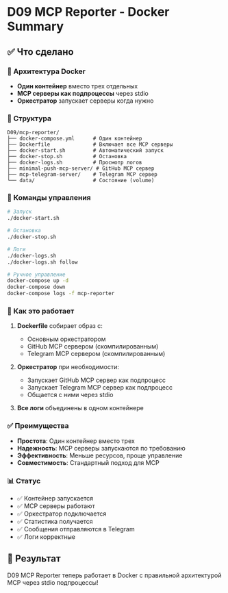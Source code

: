 # D09 MCP Reporter - Docker Summary

## ✅ Что сделано

### 🐳 Архитектура Docker
- **Один контейнер** вместо трех отдельных
- **MCP серверы как подпроцессы** через stdio
- **Оркестратор** запускает серверы когда нужно

### 📁 Структура
```
D09/mcp-reporter/
├── docker-compose.yml      # Один контейнер
├── Dockerfile              # Включает все MCP серверы
├── docker-start.sh         # Автоматический запуск
├── docker-stop.sh          # Остановка
├── docker-logs.sh          # Просмотр логов
├── minimal-push-mcp-server/ # GitHub MCP сервер
├── mcp-telegram-server/    # Telegram MCP сервер
└── data/                   # Состояние (volume)
```

### 🚀 Команды управления

```bash
# Запуск
./docker-start.sh

# Остановка  
./docker-stop.sh

# Логи
./docker-logs.sh
./docker-logs.sh follow

# Ручное управление
docker-compose up -d
docker-compose down
docker-compose logs -f mcp-reporter
```

### 🔧 Как это работает

1. **Dockerfile** собирает образ с:
   - Основным оркестратором
   - GitHub MCP сервером (скомпилированным)
   - Telegram MCP сервером (скомпилированным)

2. **Оркестратор** при необходимости:
   - Запускает GitHub MCP сервер как подпроцесс
   - Запускает Telegram MCP сервер как подпроцесс
   - Общается с ними через stdio

3. **Все логи** объединены в одном контейнере

### ✅ Преимущества

- **Простота**: Один контейнер вместо трех
- **Надежность**: MCP серверы запускаются по требованию
- **Эффективность**: Меньше ресурсов, проще управление
- **Совместимость**: Стандартный подход для MCP

### 📊 Статус

- ✅ Контейнер запускается
- ✅ MCP серверы работают
- ✅ Оркестратор подключается
- ✅ Статистика получается
- ✅ Сообщения отправляются в Telegram
- ✅ Логи корректные

## 🎯 Результат

D09 MCP Reporter теперь работает в Docker с правильной архитектурой MCP через stdio подпроцессы!
